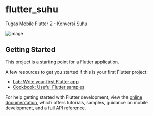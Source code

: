 # flutter_suhu

Tugas Mobile Flutter 2 - Konversi Suhu

![image](https://user-images.githubusercontent.com/86558365/200468766-56c0f050-5810-4d0a-846f-195637ba581b.png)

## Getting Started

This project is a starting point for a Flutter application.

A few resources to get you started if this is your first Flutter project:

- [Lab: Write your first Flutter app](https://docs.flutter.dev/get-started/codelab)
- [Cookbook: Useful Flutter samples](https://docs.flutter.dev/cookbook)

For help getting started with Flutter development, view the
[online documentation](https://docs.flutter.dev/), which offers tutorials,
samples, guidance on mobile development, and a full API reference.
